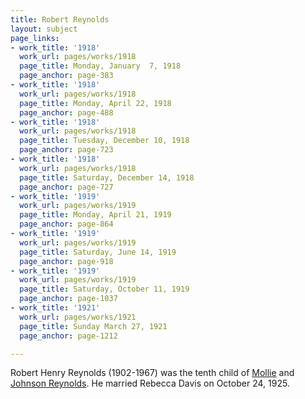 ```yaml
---
title: Robert Reynolds
layout: subject
page_links:
- work_title: '1918'
  work_url: pages/works/1918
  page_title: Monday, January  7, 1918
  page_anchor: page-383
- work_title: '1918'
  work_url: pages/works/1918
  page_title: Monday, April 22, 1918
  page_anchor: page-488
- work_title: '1918'
  work_url: pages/works/1918
  page_title: Tuesday, December 10, 1918
  page_anchor: page-723
- work_title: '1918'
  work_url: pages/works/1918
  page_title: Saturday, December 14, 1918
  page_anchor: page-727
- work_title: '1919'
  work_url: pages/works/1919
  page_title: Monday, April 21, 1919
  page_anchor: page-864
- work_title: '1919'
  work_url: pages/works/1919
  page_title: Saturday, June 14, 1919
  page_anchor: page-918
- work_title: '1919'
  work_url: pages/works/1919
  page_title: Saturday, October 11, 1919
  page_anchor: page-1037
- work_title: '1921'
  work_url: pages/works/1921
  page_title: Sunday March 27, 1921
  page_anchor: page-1212

---
```

<p>Robert Henry Reynolds (1902-1967) was the tenth child of <a href='../subjects/138' title='Mollie Reynolds'>Mollie</a> and <a href='../subjects/157' title='Johnson Reynolds'>Johnson Reynolds</a>.  He married Rebecca Davis on October 24, 1925.</p>